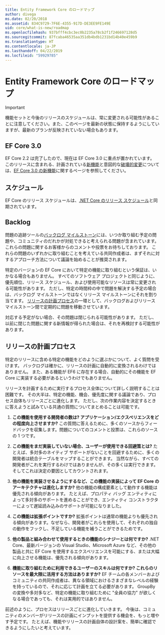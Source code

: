 ```yaml
---
title: Entity Framework Core のロードマップ
author: divega
ms.date: 02/20/2018
ms.assetid: 834C9729-7F6E-4355-917D-DE3EE9FE149E
uid: core/what-is-new/roadmap
ms.openlocfilehash: 937bfff4cbc3ec0b2235a78cb2f1f246697128d5
ms.sourcegitcommit: 87fcaba46535aa351db4bdb1231bd14b40e459b9
ms.translationtype: HT
ms.contentlocale: ja-JP
ms.lasthandoff: 04/22/2019
ms.locfileid: "59929785"
---
```

# <a name="entity-framework-core-roadmap"></a>Entity Framework Core のロードマップ

> [!IMPORTANT]
> 機能セットと今後のリリースのスケジュールは、常に変更される可能性があることに注意してください。また、このページを最新の状態に保持するようにしていますが、最新のプランが反映されていない場合もあります。

## <a name="ef-core-30"></a>EF Core 3.0

EF Core 2.2 は完了したので、現在は EF Core 3.0 に重点が置かれています。
このリリースに含まれる、計画されている[新機能](xref:core/what-is-new/ef-core-3.0/features)と意図的な[破壊的変更](xref:core/what-is-new/ef-core-3.0/breaking-changes)については、[EF Core 3.0 の新機能](xref:core/what-is-new/ef-core-3.0/index)に関するページを参照してください。

## <a name="schedule"></a>スケジュール

EF Core のリリース スケジュールは、[.NET Core のリリース スケジュール](https://github.com/dotnet/core/blob/master/roadmap.md)と同期されています。

## <a name="backlog"></a>Backlog

問題の追跡ツールの[バックログ マイルストーン](https://github.com/aspnet/EntityFrameworkCore/issues?q=is%3Aopen+is%3Aissue+milestone%3ABacklog+sort%3Areactions-%2B1-desc)には、いつか取り組む予定の問題や、コミュニティのだれかが対処できると考えられる問題が含まれています。
これらの問題に関するお客様からのコメントや投票をお待ちしております。
これらの問題のいずれかに取り組むことを考えている共同作成者は、まずそれに対するアプローチ方法について議論を始めることが推奨されます。

特定のバージョンの EF Core において特定の機能に取り組むという保証は、いかなる場合もありません。
すべてのソフトウェア プロジェクトと同じように、優先順位、リリース スケジュール、および使用可能なリソースは常に変更される可能性があります。
ただし、特定の時間枠の中で問題を解決する予定の場合は、バックログ マイルストーンではなくリリース マイルストーンにそれを割り当てます。
[リリースの計画プロセス](#release-planning-process)の一環として、バックログおよびリリース マイルストーン間で定期的に問題を移動させています。

対応する予定がない場合、その問題は閉じられる可能性があります。
ただし、以前に閉じた問題に関する新情報が得られた場合は、それを再検討する可能性があります。

## <a name="release-planning-process"></a>リリースの計画プロセス

特定のリリースに含める特定の機能をどのように選ぶかについて、よく質問を受けます。
バックログは確かに、リリースの計画に自動的に変換されるわけではありません。
また、ある機能が EF6 に存在する場合、自動的にその機能を EF Core に実装する必要があるというわけでもありません。

リリースを計画するために実行するプロセス全体について詳しく説明することは困難です。
その大半は、特定の機能、機会、優先度に関する議論であり、プロセス自体もリリースごとに進化します。
ただし、次の作業内容を決定するときに答えようと試みている共通の質問についてまとめることは可能です。

1. **この機能を使用する開発者の数は? アプリケーション/エクスペリエンスをどの程度向上させますか?** この質問に答えるために、多くのソースからフィードバックを収集します。問題についてのコメントと投票は、これらのソースの 1 つです。

2. **この機能をまだ実装していない場合、ユーザーが使用できる回避策とは?** たとえば、多対多のネイティブ サポートがないことを回避するために、多くの開発者は統合テーブルをマップすることができます。 当然ながら、すべての開発者がこれを実行するわけではありませんが、その多くは実行できます。そしてこれは決定の要因としてカウントされます。

3. **他の機能を実装させるようにするなど、この機能の実装によって EF Core のアーキテクチャは進化しますか?** 他の機能の構成要素として動作する機能は優先される傾向があります。 たとえば、プロパティ バッグ エンティティによって多対多のサポートを進めることができ、エンティティ コンストラクターによって遅延読み込みのサポートが可能になりました。

4. **この機能は拡張ポイントですか?** 拡張ポイントは通常の機能よりも優先される傾向があります。なぜなら、開発者がこれらを使用して、それぞれの独自の動作をフックし、不足している機能を補うことができるためです。

5. **他の製品と組み合わせて使用するときの機能のシナジーとは何ですか?** .NET Core、最新バージョンの Visual Studio、Microsoft Azure など、その他の製品と共に EF Core を使用するエクスペリエンスを可能にする、または大幅に向上させる機能は、優先される傾向があります。

6. **機能に取り組むために利用できるユーザーのスキルは何ですか? これらのリソースを最大限に活用する方法はありますか?** EF チームの各メンバーおよびコミュニティの共同作成者は、異なる領域におけるさまざまなレベルの経験を持っているので、それに応じて計画を立てる必要があります。 GroupBy の変換や多対多など、特定の機能に取り組むために "全員の協力" が欲しくなる場合であっても、それは実用的ではありません。

前述のように、プロセスはリリースごとに進化していきます。
今後は、コミュニティのメンバーがリリースの計画にインプットを提供する機会を、もっと増やす予定です。
たとえば、機能やリリースの計画自体の設計案を、簡単に確認できるようにしたいと考えています。
